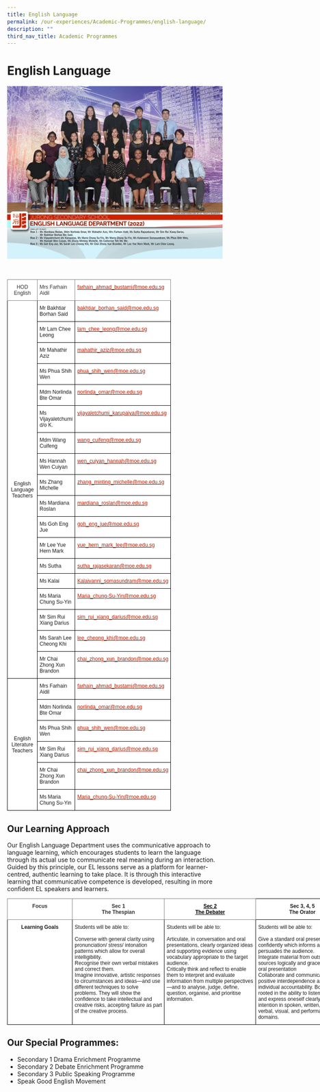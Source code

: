 ```yaml
---
title: English Language
permalink: /our-experiences/Academic-Programmes/english-language/
description: ""
third_nav_title: Academic Programmes
---
```

# English Language
![](/images/Js_English%20Language%20Department.jpg)

<br>
<style type="text/css">
.tg  {border-collapse:collapse;border-spacing:0;}
.tg td{border-color:black;border-style:solid;border-width:1px;font-family:Arial, sans-serif;font-size:12px;
  overflow:hidden;padding:10px 5px;word-break:normal;}
.tg th{border-color:black;border-style:solid;border-width:1px;font-family:Arial, sans-serif;font-size:12px;
  font-weight:normal;overflow:hidden;padding:10px 5px;word-break:normal;}
.tg .tg-od4g{background-color:#FFF;border-color:inherit;color:#323232;text-align:left;vertical-align:middle}
.tg .tg-nd0w{background-color:#FFF;border-color:inherit;color:#B21D00;text-align:left;text-decoration:underline;vertical-align:top}
.tg .tg-gjw5{background-color:#FFF;color:#B21D00;text-align:left;text-decoration:underline;vertical-align:top}
.tg .tg-x8ce{background-color:#FFF;border-color:inherit;color:#323232;text-align:center;vertical-align:middle}
.tg .tg-f4yw{background-color:#FFF;text-align:center;vertical-align:middle}
.tg .tg-zr06{background-color:#FFF;text-align:left;vertical-align:middle}
.tg .tg-lm8h{background-color:#FFF;color:#B21D00;text-align:left;vertical-align:top}
</style>
<table class="tg" style="undefined;table-layout: fixed; width: 700px">
<colgroup>
<col style="width: 70px">
<col style="width: 70px">
<col style="width: 70px">
</colgroup>
<thead>
  <tr>
    <th class="tg-x8ce">HOD English<br></th>
    <th class="tg-od4g">Mrs Farhain Aidil<br></th>
    <th class="tg-nd0w"><a href="mailto:farhain_ahmad_bustami@moe.edu.sg"><span style="text-decoration:none;color:#B21D00">farhain_ahmad_bustami@moe.edu.sg</span></a></th>
  </tr>
</thead>
<tbody>
  <tr>
    <td class="tg-f4yw" rowspan="18">English Language Teachers<br></td>
    <td class="tg-zr06">Mr Bakhtiar Borhan Said<br></td>
    <td class="tg-lm8h"><a href="mailto:bakhtiar_borhan_said@moe.edu.sg"><span style="text-decoration:none;color:#B21D00">bakhtiar_borhan_said@moe.edu.sg</span></a></td>
  </tr>
  <tr>
    <td class="tg-zr06">Mr Lam Chee Leong<br></td>
    <td class="tg-lm8h"><a href="mailto:lam_chee_leong@moe.edu.sg"><span style="text-decoration:none;color:#B21D00">lam_chee_leong@moe.edu.sg</span></a></td>
  </tr>
  <tr>
    <td class="tg-zr06">Mr Mahathir Aziz<br></td>
    <td class="tg-lm8h"><a href="mailto:mahathir_aziz@moe.edu.sg"><span style="text-decoration:none;color:#B21D00">mahathir_aziz@moe.edu.sg</span></a></td>
  </tr>
  <tr>
    <td class="tg-zr06">Ms Phua Shih Wen<br></td>
    <td class="tg-lm8h"><a href="mailto:phuah_shih_wen@moe.edu.sg"><span style="text-decoration:none;color:#B21D00">phua_shih_wen@moe.edu.sg</span></a></td>
  </tr>
  <tr>
    <td class="tg-zr06">Mdm Norlinda Bte Omar<br></td>
    <td class="tg-lm8h"><a href="mailto:norlinda_omar@moe.edu.sg"><span style="text-decoration:none;color:#B21D00">norlinda_omar@moe.edu.sg</span></a></td>
  </tr>
  <tr>
    <td class="tg-zr06">Ms Vijayaletchumi d/o K.<br></td>
    <td class="tg-lm8h"><a href="mailto:vijayaletchumi_karupaiya@moe.edu.sg"><span style="text-decoration:none;color:#B21D00">vijayaletchumi_karupaiya@moe.edu.sg</span></a></td>
  </tr>
  <tr>
    <td class="tg-zr06">Mdm Wang Cuifeng<br></td>
    <td class="tg-lm8h"><a href="mailto:wang_cuifeng@moe.edu.sg"><span style="text-decoration:none;color:#B21D00">wang_cuifeng@moe.edu.sg</span></a></td>
  </tr>
  <tr>
    <td class="tg-zr06">Ms Hannah Wen Cuiyan<br></td>
    <td class="tg-lm8h"><a href="mailto:wen_cuiyan_hannah@moe.edu.sg"><span style="text-decoration:none;color:#B21D00">wen_cuiyan_hannah@moe.edu.sg</span></a></td>
  </tr>
  <tr>
    <td class="tg-zr06">Ms Zhang Michelle<br></td>
    <td class="tg-lm8h"><a href="mailto:zhang_minting_michelle@moe.edu.sg"><span style="text-decoration:none;color:#B21D00">zhang_minting_michelle@moe.edu.sg</span></a></td>
  </tr>
  <tr>
    <td class="tg-zr06">Ms Mardiana Roslan<br></td>
    <td class="tg-lm8h"><a href="mailto:mardiana_roslan@moe.edu.sg"><span style="text-decoration:none;color:#B21D00">mardiana_roslan@moe.edu.sg</span></a></td>
  </tr>
  <tr>
    <td class="tg-zr06">Ms Goh Eng Jue<br></td>
    <td class="tg-lm8h"><a href="mailto:goh_eng_jue@moe.edu.sg"><span style="text-decoration:none;color:#B21D00">goh_eng_jue@moe.edu.sg</span></a><br></td>
  </tr>
  <tr>
    <td class="tg-zr06">Mr Lee Yue Hern Mark<br></td>
    <td class="tg-lm8h"><a href="mailto:yue_hern_mark_lee@moe.edu.sg"><span style="text-decoration:none;color:#B21D00">yue_hern_mark_lee@moe.edu.sg</span></a><br></td>
  </tr>
  <tr>
    <td class="tg-zr06">Ms Sutha<br></td>
    <td class="tg-lm8h"><a href="mailto:sutha_rajasekaran@moe.edu.sg"><span style="text-decoration:none;color:#B21D00">sutha_rajasekaran@moe.edu.sg</span></a></td>
  </tr>
  <tr>
    <td class="tg-zr06">Ms Kalai<br></td>
    <td class="tg-lm8h"><a href="mailto:Kalaivanni_somasundram@moe.edu.sg"><span style="text-decoration:none;color:#B21D00">Kalaivanni_somasundram@moe.edu.sg</span></a></td>
  </tr>
  <tr>
    <td class="tg-zr06">Ms Maria Chung Su-Yin</td>
    <td class="tg-lm8h"><a href="mailto:Maria_chung-Su-Yin@moe.edu.sg"><span style="text-decoration:none;color:#B21D00">Maria_chung-Su-Yin@moe.edu.sg</span></a></td>
  </tr>
  <tr>
    <td class="tg-zr06">Mr Sim Rui Xiang Darius</td>
    <td class="tg-lm8h"><a href="mailto:sim_rui_xiang_darius@moe.edu.sg"><span style="text-decoration:none;color:#B21D00">sim_rui_xiang_darius@moe.edu.sg</span></a></td>
  </tr>
  <tr>
    <td class="tg-zr06">Ms Sarah Lee Cheong Khi<br></td>
    <td class="tg-lm8h"><a href="mailto:lee_cheong_khi@moe.edu.sg"><span style="text-decoration:none;color:#B21D00">lee_cheong_khi@moe.edu.sg</span></a></td>
  </tr>
  <tr>
    <td class="tg-zr06">Mr Chai Zhong Xun Brandon<br></td>
    <td class="tg-lm8h"><a href="mailto:chai_zhong_xun_brandon@moe.edu.sg"><span style="text-decoration:none;color:#B21D00">chai_zhong_xun_brandon@moe.edu.sg</span></a><br></td>
  </tr>
  <tr>
    <td class="tg-f4yw" rowspan="6">English Literature Teachers<br></td>
    <td class="tg-zr06">Mrs Farhain Aidil</td>
    <td class="tg-lm8h"><a href="mailto:farhain_ahmad_bustami@moe.edu.sg"><span style="text-decoration:none;color:#B21D00">farhain_ahmad_bustami@moe.edu.sg</span></a></td>
  </tr>
  <tr>
    <td class="tg-zr06">Mdm Norlinda Bte Omar</td>
    <td class="tg-lm8h"><a href="mailto:norlinda_omar@moe.edu.sg"><span style="text-decoration:none;color:#B21D00">norlinda_omar@moe.edu.sg</span></a></td>
  </tr>
  <tr>
    <td class="tg-zr06">Ms Phua Shih Wen</td>
    <td class="tg-lm8h"><a href="mailto:phuah_shih_wen@moe.edu.sg"><span style="text-decoration:none;color:#B21D00">phua_shih_wen@moe.edu.sg</span></a></td>
  </tr>
  <tr>
    <td class="tg-zr06">Mr Sim Rui Xiang Darius</td>
    <td class="tg-gjw5"><a href="mailto:sim_rui_xiang_darius@moe.edu.sg"><span style="text-decoration:underline;color:#B21D00">sim_rui_xiang_darius@moe.edu.sg</span></a></td>
  </tr>
  <tr>
    <td class="tg-zr06">Mr Chai Zhong Xun Brandon</td>
    <td class="tg-lm8h"><a href="mailto:chai_zhong_xun_brandon@moe.edu.sg"><span style="text-decoration:none;color:#B21D00">chai_zhong_xun_brandon@moe.edu.sg</span></a></td>
  </tr>
  <tr>
    <td class="tg-zr06">Ms Maria Chung Su-Yin</td>
    <td class="tg-lm8h"><a href="mailto:Maria_chung-Su-Yin@moe.edu.sg"><span style="text-decoration:none;color:#B21D00">Maria_chung-Su-Yin@moe.edu.sg</span></a></td>
  </tr>
</tbody>
</table>

## Our Learning Approach


Our English Language Department uses the communicative approach to language learning, which encourages students to learn the language through its actual use to communicate real meaning during an interaction. Guided by this principle, our EL lessons serve as a platform for learner-centred, authentic learning to take place. It is through this interactive learning that communicative competence is developed, resulting in more confident EL speakers and learners.
<br>

<style type="text/css">
.tg  {border-collapse:collapse;border-spacing:0;}
.tg td{border-color:black;border-style:solid;border-width:1px;font-family:Arial, sans-serif;font-size:12px;
  overflow:hidden;padding:10px 5px;word-break:normal;}
.tg th{border-color:black;border-style:solid;border-width:1px;font-family:Arial, sans-serif;font-size:12px;
  font-weight:normal;overflow:hidden;padding:10px 5px;word-break:normal;}
.tg .tg-8g4u{background-color:#FFF;border-color:inherit;color:#000000;font-weight:bold;text-align:center;text-decoration:underline;
  vertical-align:top}
.tg .tg-3ugf{background-color:#FFF;border-color:inherit;color:#323232;font-weight:bold;text-align:center;vertical-align:top}
.tg .tg-9hzb{background-color:#FFF;font-weight:bold;text-align:center;vertical-align:top}
.tg .tg-ktyi{background-color:#FFF;text-align:left;vertical-align:top}
</style>
<table class="tg" style="undefined;table-layout: fixed; width: 800px">
<colgroup>
<col style="width: 181px">
<col style="width: 256px">
<col style="width: 255px">
<col style="width: 255px">
</colgroup>
<thead>
  <tr>
    <th class="tg-3ugf">Focus<br></th>
    <th class="tg-3ugf">Sec 1<br>The Thespian<br></th>
    <th class="tg-8g4u">Sec 2<br>The Debater<br></th>
    <th class="tg-9hzb">Sec 3, 4, 5<br>The Orator<br></th>
  </tr>
</thead>
<tbody>
  <tr>
    <td class="tg-9hzb">Learning Goals<br></td>
    <td class="tg-ktyi">Students will be able to:<br><br>Converse with general clarity using pronunciation/ stress/ intonation patterns which allow for overall intelligibility.<br>Recognise their own verbal mistakes and correct them.<br>Imagine innovative, artistic responses to circumstances and ideas—and use different techniques to solve problems. They will show the confidence to take intellectual and creative risks, accepting failure as part of the creative process.</td>
    <td class="tg-ktyi">Students will be able to:<br><br>Articulate, in conversation and oral presentations, clearly organized ideas and supporting evidence using vocabulary appropriate to the target audience.<br>Critically think and reflect to enable them to interpret and evaluate information from multiple perspectives—and to analyse, judge, define, question, organise, and prioritise information.</td>
    <td class="tg-ktyi">Students will be able to:<br><br>Give a standard oral presentation confidently which informs and/or persuades the audience.<br>Integrate material from outside sources logically and gracefully into an oral presentation<br>Collaborate and communicate to foster positive interdependence and individual accountability. Both are rooted in the ability to listen actively and express oneself clearly, with intention in spoken, written, non-verbal, visual, and performative domains.</td>
  </tr>
</tbody>
</table>

## Our Special Programmes:


*   Secondary 1 Drama Enrichment Programme
*   Secondary 2 Debate Enrichment Programme
*   Secondary 3 Public Speaking Programme
*   Speak Good English Movement